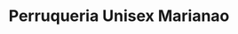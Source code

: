 ---
title: "Perruqueria Unisex Marianao"
url: /sant-boi-de-llobregat/perruqueria-unisex-marianao/
shop: peluquería
---